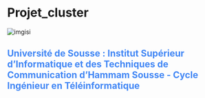 # Projet_cluster

![imgisi](https://user-images.githubusercontent.com/47771296/102260350-9d899c00-3f10-11eb-945d-172dd56f2184.PNG)

 ## <a style="color:#4287f5" > Université de Sousse : Institut Supérieur d’Informatique et des Techniques de Communication  d’Hammam Sousse - Cycle Ingénieur en Téléinformatique
 </a>
